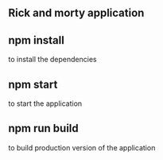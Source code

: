 ## Rick and morty application

## npm install 
to install the dependencies

## npm start
to start the application

## npm run build
to build production version of the application